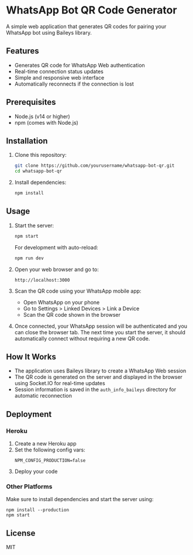 # WhatsApp Bot QR Code Generator

A simple web application that generates QR codes for pairing your WhatsApp bot using Baileys library.

## Features

- Generates QR code for WhatsApp Web authentication
- Real-time connection status updates
- Simple and responsive web interface
- Automatically reconnects if the connection is lost

## Prerequisites

- Node.js (v14 or higher)
- npm (comes with Node.js)

## Installation

1. Clone this repository:

   ```bash
   git clone https://github.com/yourusername/whatsapp-bot-qr.git
   cd whatsapp-bot-qr
   ```

2. Install dependencies:
   ```bash
   npm install
   ```

## Usage

1. Start the server:

   ```bash
   npm start
   ```

   For development with auto-reload:

   ```bash
   npm run dev
   ```

2. Open your web browser and go to:

   ```
   http://localhost:3000
   ```

3. Scan the QR code using your WhatsApp mobile app:

   - Open WhatsApp on your phone
   - Go to Settings > Linked Devices > Link a Device
   - Scan the QR code shown in the browser

4. Once connected, your WhatsApp session will be authenticated and you can close the browser tab. The next time you start the server, it should automatically connect without requiring a new QR code.

## How It Works

- The application uses Baileys library to create a WhatsApp Web session
- The QR code is generated on the server and displayed in the browser using Socket.IO for real-time updates
- Session information is saved in the `auth_info_baileys` directory for automatic reconnection

## Deployment

### Heroku

1. Create a new Heroku app
2. Set the following config vars:
   ```
   NPM_CONFIG_PRODUCTION=false
   ```
3. Deploy your code

### Other Platforms

Make sure to install dependencies and start the server using:

```
npm install --production
npm start
```

## License

MIT
